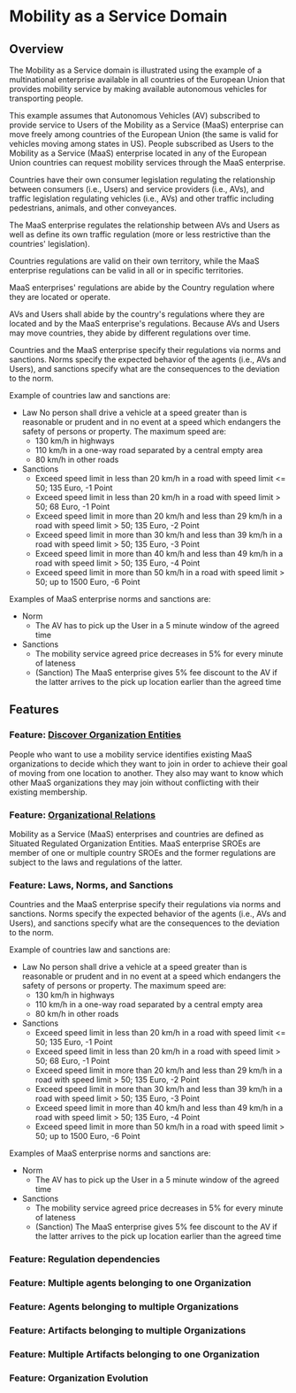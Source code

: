 # Mobility as a Service Domain

## Overview
The Mobility as a Service domain is illustrated using the example of a multinational enterprise available in all countries of the European Union that provides mobility service by making available autonomous vehicles for transporting people.

This example assumes that Autonomous Vehicles (AV) subscribed to provide service to Users of the Mobility as a Service (MaaS) enterprise can move freely among countries of the European Union (the same is valid for vehicles moving among states in US). People subscribed as Users to the Mobility as a Service (MaaS) enterprise located in any of the European Union countries can request mobility services through the MaaS enterprise.

Countries have their own consumer legislation regulating the relationship between consumers (i.e., Users) and service providers (i.e., AVs), and traffic legislation regulating vehicles (i.e., AVs) and other traffic including pedestrians, animals, and other conveyances.

The MaaS enterprise regulates the relationship between AVs and Users as well as define its own traffic regulation (more or less restrictive than the countries' legislation).

Countries regulations are valid on their own territory, while the MaaS enterprise regulations can be valid in all or in specific territories.

MaaS enterprises' regulations are abide by the Country regulation where they are located or operate.

AVs and Users shall abide by the country's regulations where they are located and by the MaaS enterprise's regulations. Because AVs and Users may move countries, they abide by different regulations over time.

Countries and the MaaS enterprise specify their regulations via norms and sanctions. Norms specify the expected behavior of the agents (i.e., AVs and Users), and sanctions specify what are the consequences to the deviation to the norm.

Example of countries law and sanctions are:
* Law No person shall drive a vehicle at a speed greater than is reasonable or prudent and in no event at a speed which endangers the safety of persons or property. The maximum speed are:
  + 130 km/h in highways
  + 110 km/h in a one-way road separated by a central empty area
  + 80 km/h in other roads
* Sanctions
  + Exceed speed limit in less than 20 km/h in a road with speed limit <= 50; 135 Euro, -1 Point
  + Exceed speed limit in less than 20 km/h in a road with speed limit > 50; 68 Euro, -1 Point
  + Exceed speed limit in more than 20 km/h and less than 29 km/h in a road with speed limit > 50; 135 Euro, -2 Point
  + Exceed speed limit in more than 30 km/h and less than 39 km/h in a road with speed limit > 50; 135 Euro, -3 Point
  + Exceed speed limit in more than 40 km/h and less than 49 km/h in a road with speed limit > 50; 135 Euro, -4 Point
  + Exceed speed limit in more than 50 km/h in a road with speed limit > 50; up to 1500 Euro, -6 Point

Examples of MaaS enterprise norms and sanctions are:
* Norm
  + The AV has to pick up the User in a 5 minute window of the agreed time
* Sanctions
  + The mobility service agreed price decreases in 5% for every minute of lateness
  + (Sanction) The MaaS enterprise gives 5% fee discount to the AV if the latter arrives to the pick up location earlier than the agreed time

## Features

### Feature: [Discover Organization Entities](./../tests/discover-organization-entities/modelet.md)
People who want to use a mobility service identifies existing MaaS organizations to decide which they want to join in order to achieve their goal of moving from one location to another. They also may want to know which other MaaS organizations they may join without conflicting with their existing membership.

### Feature: [Organizational Relations](./../tests/organizational-relations/modelet.md)
Mobility as a Service (MaaS) enterprises and countries are defined as Situated Regulated Organization Entities. MaaS enterprise SROEs are member of one or multiple country SROEs and the former regulations are subject to the laws and regulations of the latter.

### Feature: Laws, Norms, and Sanctions
Countries and the MaaS enterprise specify their regulations via norms and sanctions. Norms specify the expected behavior of the agents (i.e., AVs and Users), and sanctions specify what are the consequences to the deviation to the norm.

Example of countries law and sanctions are:
* Law No person shall drive a vehicle at a speed greater than is reasonable or prudent and in no event at a speed which endangers the safety of persons or property. The maximum speed are:
  + 130 km/h in highways
  + 110 km/h in a one-way road separated by a central empty area
  + 80 km/h in other roads
* Sanctions
  + Exceed speed limit in less than 20 km/h in a road with speed limit <= 50; 135 Euro, -1 Point
  + Exceed speed limit in less than 20 km/h in a road with speed limit > 50; 68 Euro, -1 Point
  + Exceed speed limit in more than 20 km/h and less than 29 km/h in a road with speed limit > 50; 135 Euro, -2 Point
  + Exceed speed limit in more than 30 km/h and less than 39 km/h in a road with speed limit > 50; 135 Euro, -3 Point
  + Exceed speed limit in more than 40 km/h and less than 49 km/h in a road with speed limit > 50; 135 Euro, -4 Point
  + Exceed speed limit in more than 50 km/h in a road with speed limit > 50; up to 1500 Euro, -6 Point

Examples of MaaS enterprise norms and sanctions are:
* Norm
  + The AV has to pick up the User in a 5 minute window of the agreed time
* Sanctions
  + The mobility service agreed price decreases in 5% for every minute of lateness
  + (Sanction) The MaaS enterprise gives 5% fee discount to the AV if the latter arrives to the pick up location earlier than the agreed time

### Feature: Regulation dependencies

### Feature: Multiple agents belonging to one Organization

### Feature: Agents belonging to multiple Organizations

### Feature: Artifacts belonging to multiple Organizations

### Feature: Multiple Artifacts belonging to one Organization

### Feature: Organization Evolution
